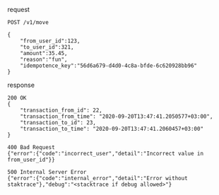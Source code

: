 request

    POST /v1/move

    {
        "from_user_id":123,
        "to_user_id":321,
        "amount":35.45,
        "reason":"fun",
        "idempotence_key":"56d6a679-d4d0-4c8a-bfde-6c620928bb96"
    }

response

    200 OK
    {
        "transaction_from_id": 22,
        "transaction_from_time": "2020-09-20T13:47:41.2050577+03:00",
        "transaction_to_id": 23,
        "transaction_to_time": "2020-09-20T13:47:41.2060457+03:00"
    }

    400 Bad Request
    {"error":{"code":"incorrect_user","detail":"Incorrect value in from_user_id"}}

    500 Internal Server Error
    {"error":{"code":"internal_error","detail":"Error without staktrace"},"debug":"<stacktrace if debug allowed>"}
